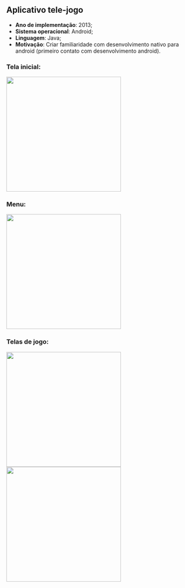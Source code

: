 ## Aplicativo tele-jogo
- **Ano de implementação**: 2013;
- **Sistema operacional**: Android;
- **Linguagem**: Java;
- **Motivação**: Criar familiaridade com desenvolvimento nativo para android (primeiro contato com desenvolvimento android).

### Tela inicial:
<img src="https://github.com/danielteodosio/testCanvas/blob/media/images/im0.jpg?raw=true" width="300"/>

### Menu:

<img src="https://github.com/danielteodosio/testCanvas/blob/media/images/im1.jpg?raw=true" width="300"/>

### Telas de jogo:
 <img src="https://github.com/danielteodosio/testCanvas/blob/media/images/im2.jpg?raw=true" width="300"/>
 
 <img src="https://github.com/danielteodosio/testCanvas/blob/media/images/im3.jpg?raw=true" width="300"/>